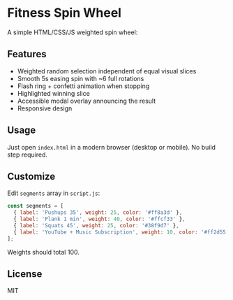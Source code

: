 # Fitness Spin Wheel

A simple HTML/CSS/JS weighted spin wheel:


## Features
- Weighted random selection independent of equal visual slices
- Smooth 5s easing spin with ~6 full rotations
- Flash ring + confetti animation when stopping
- Highlighted winning slice
- Accessible modal overlay announcing the result
- Responsive design

## Usage
Just open `index.html` in a modern browser (desktop or mobile). No build step required.

## Customize
Edit `segments` array in `script.js`:
```js
const segments = [
  { label: 'Pushups 35', weight: 25, color: '#ff8a3d' },
  { label: 'Plank 1 min', weight: 40, color: '#ffcf33' },
  { label: 'Squats 45', weight: 25, color: '#38f9d7' },
  { label: 'YouTube + Music Subscription', weight: 10, color: '#ff2d55' }
];
```
Weights should total 100.

## License
MIT
